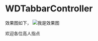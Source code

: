 # WDTabbarController

效果图如下，
![我是效果图](http://img.blog.csdn.net/20170331145731116?watermark/2/text/aHR0cDovL2Jsb2cuY3Nkbi5uZXQvd3d3d3d3d3d3d3d3ZGk=/font/5a6L5L2T/fontsize/400/fill/I0JBQkFCMA==/dissolve/70/gravity/SouthEast)

欢迎各位高人指点
